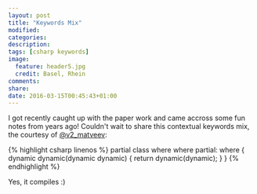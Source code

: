 ```yaml
---
layout: post
title: "Keywords Mix"
modified:
categories: 
description:
tags: [csharp keywords]
image:
  feature: header5.jpg
  credit: Basel, Rhein
comments:
share:
date: 2016-03-15T00:45:43+01:00
---
```

<style type="text/css">
	pre {
		width: 100%;
	}
</style>

I got recently caught up with the paper work and came accross some fun notes from years ago! Couldn't wait to share this contextual keywords mix, the courtesy of [@v2_matveev](https://twitter.com/v2_matveev):

{% highlight csharp linenos %}
partial class where<partial> where partial: where<partial>
{
	dynamic dynamic<yield>(dynamic dynamic)
	{
		return dynamic<yield>(dynamic);
	}
}
{% endhighlight %}

Yes, it compiles :) 
